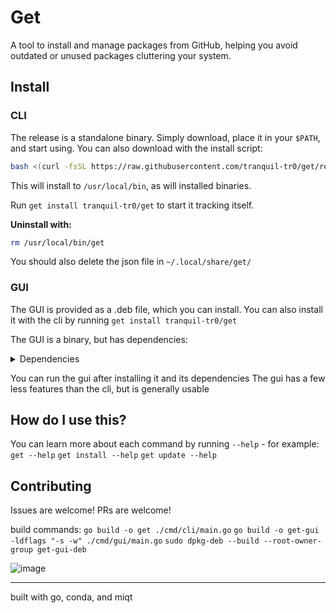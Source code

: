 # Get

A tool to install and manage packages from GitHub, helping you avoid outdated or unused packages cluttering your system.

## Install

### CLI

The release is a standalone binary. Simply download, place it in your `$PATH`, and start using.
You can also download with the install script:
```sh
bash <(curl -fsSL https://raw.githubusercontent.com/tranquil-tr0/get/refs/heads/main/install.sh)
```
This will install to `/usr/local/bin`, as will installed binaries.

Run `get install tranquil-tr0/get` to start it tracking itself.

**Uninstall with:**
```sh
rm /usr/local/bin/get
```
You should also delete the json file in `~/.local/share/get/`

### GUI

The GUI is provided as a .deb file, which you can install. You can also install it with the cli by running `get install tranquil-tr0/get`

The GUI is a binary, but has dependencies:

<details><summary>Dependencies</summary>libQt6Widgets.so.6 libQt6Gui.so.6 libQt6Core.so.6 libstdc++.so.6 libm.so.6 libgcc_s.so.1 libc.so.6 libEGL.so.1 libfontconfig.so.1 libX11.so.6 libglib-2.0.so.0 libQt6DBus.so.6 libxkbcommon.so.0 libGLX.so.0 libOpenGL.so.0 libpng16.so.16 libharfbuzz.so.0 libmd4c.so.0 libfreetype.so.6 libz.so.1 libicui18n.so.76 libicuuc.so.76 libdouble-conversion.so.3 libb2.so.1 libpcre2-16.so.0 libzstd.so.1 libGLdispatch.so.0 libexpat.so.1 libxcb.so.1 libatomic.so.1 libpcre2-8.so.0 libdbus-1.so.3 libgraphite2.so.3 libbz2.so.1.0 libbrotlidec.so.1 libicudata.so.76 libgomp.so.1 libXau.so.6 libXdmcp.so.6 libsystemd.so.0 libbrotlicommon.so.1 libcap.so.2</details>

You can run the gui after installing it and its dependencies
The gui has a few less features than the cli, but is generally usable

## How do I use this?
You can learn more about each command by running `--help` - for example:
`get --help`
`get install --help`
`get update --help`

## Contributing
Issues are welcome!
PRs are welcome!

build commands:
`go build -o get ./cmd/cli/main.go`
`go build -o get-gui -ldflags "-s -w" ./cmd/gui/main.go`
`sudo dpkg-deb --build --root-owner-group get-gui-deb`

![image](https://github.com/user-attachments/assets/87672626-1f60-4ec5-9358-b539b8a5d79c)

---
built with go, conda, and miqt
